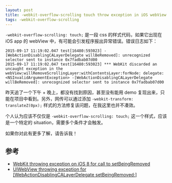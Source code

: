 ```yaml
---
layout: post
title: -webkit-overflow-scrolling touch throw exception in iOS webView
tags: -webkit-overflow-scrolling
---
```


`-webkit-overflow-scrolling: touch;` 是一段 css 的样式代码，如果它出现在 iOS app 的 webView 中，有可能会引发程序报出异常错误。错误日志如下：

<pre class="javascript"><code>2015-09-17 11:19:02.047 test[16480:593023] -[WebActionDisablingCALayerDelegate willBeRemoved]: unrecognized selector sent to instance 0x7fadbab07d00
2015-09-17 11:19:02.047 test[16480:593023] *** WebKit discarded an uncaught exception in the webView:willRemoveScrollingLayer:withContentsLayer:forNode: delegate: &lt;NSInvalidArgumentException&gt; -[WebActionDisablingCALayerDelegate willBeRemoved]: unrecognized selector sent to instance 0x7fadbab07d00</code></pre>

昨天追了一个下午 + 晚上，都没有找到原因，甚至没有能用 demo 复现出来，只能在项目中看到。另外，网传可以通过添加 `-webkit-transform: translateZ(0px);` 样式的方法修复该问题，在我这里也并不凑效。

个人认为应该不仅仅是 `-webkit-overflow-scrolling: touch;` 这一个样式，应该是一个特定的 situation，需要多个条件才会触发。

如果你对此有更多了解，请告诉我！

## 参考

- [WebKit throwing exception on iOS 8 for call to setBeingRemoved](http://stackoverflow.com/questions/26217160/webkit-throwing-exception-on-ios-8-for-call-to-setbeingremoved)
- [UIWebView throwing exception for [WebActionDisablingCALayerDelegate setBeingRemoved:]](http://stackoverflow.com/questions/25894173/uiwebview-throwing-exception-for-webactiondisablingcalayerdelegate-setbeingremo)
